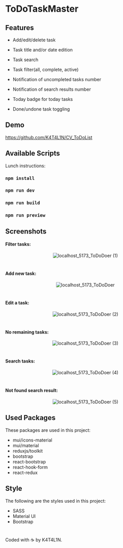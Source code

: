 # ToDoTaskMaster

## Features

- Add/edit/delete task

- Task title and/or date edition

- Task search

- Task filter(all, complete, active)

- Notification of uncompleted tasks number

- Notification of search results number

- Today badge for today tasks

- Done/undone task toggling

## Demo

https://github.com/K4T4L1N/CV_ToDoList

## Available Scripts

Lunch instructions:

### `npm install`

### `npm run dev`

### `npm run build`

### `npm run preview`

## Screenshots

#### Filter tasks:

<div align="center">
  
  ![localhost_5173_ToDoDoer (1)](https://github.com/K4T4L1N/CV_ToDoList/assets/94958148/b97a52d6-16ab-4c02-a92b-9c1b28a7d664)

</div>

#

#### Add new task:

 <div align="center">
  
![localhost_5173_ToDoDoer](https://github.com/K4T4L1N/CV_ToDoList/assets/94958148/bc49e92b-87a0-4384-ab86-3307dd63cfbd)

 </div>

#

#### Edit a task:

 <div align="center">
  
![localhost_5173_ToDoDoer (2)](https://github.com/K4T4L1N/CV_ToDoList/assets/94958148/c25aed32-7a6f-4741-85e7-424d3fe2600a)

 </div>
 
 #
 
 #### No remaining tasks:
 
 <div align="center">
  
![localhost_5173_ToDoDoer (3)](https://github.com/K4T4L1N/CV_ToDoList/assets/94958148/59749b5e-12a9-46da-92ee-10f8c9247998)

 </div>
 
 #
 
  
 #### Search tasks:
 
  
 <div align="center">
  
![localhost_5173_ToDoDoer (4)](https://github.com/K4T4L1N/CV_ToDoList/assets/94958148/d2d45160-9173-4d44-b96c-09e25a19c8c2)

 </div>
 
 #
 
 #### Not found search result:
 
 <div align="center">
  
  ![localhost_5173_ToDoDoer (5)](https://github.com/K4T4L1N/CV_ToDoList/assets/94958148/7dcabd05-bffa-4c5c-9086-b85fef1edc2e)

 </div>
 
 ## Used Packages
 These packages are used in this project:
 - mui/icons-material
 - mui/material
 - reduxjs/toolkit
 - bootstrap
 - react-bootstrap
 - react-hook-form
 - react-redux
 
 ## Style
 The following are the styles used in this project: 
 
 - SASS
 - Material UI
 - Bootstrap

#

Coded with ☕ by K4T4L1N.
